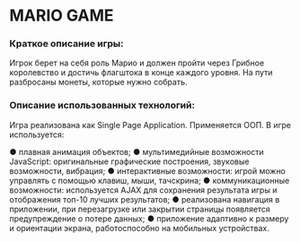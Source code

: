 # **MARIO GAME**



### **Краткое описание игры:**

Игрок берет на себя роль Марио и должен пройти через Грибное королевство и достичь флагштока в конце каждого уровня. На пути разбросаны монеты, которые нужно собрать. 

### **Описание использованных технологий:**

Игра реализована как Single Page Application. Применяется ООП. В игре используется:

●	плавная анимация объектов;
●	мультимедийные возможности JavaScript: оригинальные графические построения, звуковые возможности, вибрация;
●	интерактивные возможности: игрой можно управлять с помощью клавиш, мыши, тачскрина;
●	коммуникационные возможности: используется AJAX для сохранения результата игры и отображения топ-10 лучших результатов;
●	реализована навигация в приложении, при перезагрузке или закрытии страницы появляется предупреждение о потере данных;
●	приложение адаптивно к размеру и ориентации экрана, работоспособно на мобильных устройствах. 
